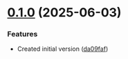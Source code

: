 # [0.1.0](https://github.com/yveslaurentcreton/dotNetJet/compare/v0.0.0...v0.1.0) (2025-06-03)


### Features

* Created initial version ([da09faf](https://github.com/yveslaurentcreton/dotNetJet/commit/da09faf0f0eca84a89d62d16362be9fa921ee192))

